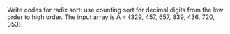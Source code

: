 Write codes for radix sort: use counting sort for decimal digits from the low order to high order. The input array is A = {329, 457, 657, 839, 436, 720, 353}.
